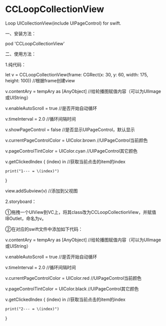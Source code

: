 # CCLoopCollectionView
Loop UICollectionView(include UIPageControl) for swift.


一、安装方法：

pod 'CCLoopCollectionView'


二、使用方法：

1.纯代码：

let v = CCLoopCollectionView(frame: CGRect(x: 30, y: 60, width: 175, height: 100))   //根据frame创建view

v.contentAry = tempAry as [AnyObject]   //给轮播图赋值内容（可以为UIImage或UIString）

v.enableAutoScroll = true   //是否开始自动循环

v.timeInterval = 2.0   //循环间隔时间

v.showPageControl = false   //是否显示UIPageControl，默认显示

v.currentPageControlColor = UIColor.brown   //UIPageControl当前颜色

v.pageControlTintColor = UIColor.cyan   //UIPageControl其它颜色

v.getClickedIndex { (index) in   //获取当前点击的item的index

    print("1--- = \(index)")
    
}

view.addSubview(v)   //添加到父视图




2.storyboard：

①拖拽一个UIView到VC上，将其class改为CCLoopCollectionView，并赋值IBOutlet，命名为v。

②在对应的swift文件中添加如下代码：


v.contentAry = tempAry as [AnyObject]   //给轮播图赋值内容（可以为UIImage或UIString）

v.enableAutoScroll = true   //是否开始自动循环

v.timeInterval = 2.0   //循环间隔时间

v.currentPageControlColor = UIColor.red   //UIPageControl当前颜色

v.pageControlTintColor = UIColor.black   //UIPageControl其它颜色

v.getClickedIndex { (index) in   //获取当前点击的item的index

    print("2--- = \(index)")
    
}

